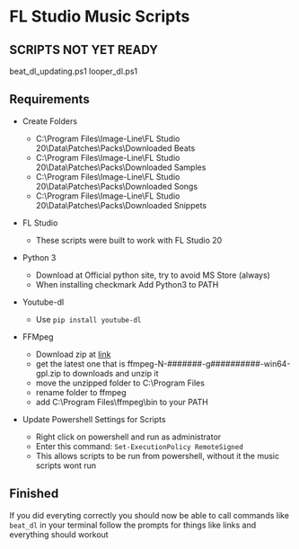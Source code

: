 # FL Studio Music Scripts

## SCRIPTS NOT YET READY
beat_dl_updating.ps1
looper_dl.ps1

## Requirements
* Create Folders
	- C:\Program Files\Image-Line\FL Studio 20\Data\Patches\Packs\Downloaded Beats
	- C:\Program Files\Image-Line\FL Studio 20\Data\Patches\Packs\Downloaded Samples
	- C:\Program Files\Image-Line\FL Studio 20\Data\Patches\Packs\Downloaded Songs
	- C:\Program Files\Image-Line\FL Studio 20\Data\Patches\Packs\Downloaded Snippets

* FL Studio
	- These scripts were built to work with FL Studio 20

* Python 3
	- Download at Official python site, try to avoid MS Store (always)
	- When installing checkmark Add Python3 to PATH

* Youtube-dl
	- Use `pip install youtube-dl`

* FFMpeg
	- Download zip at [link](https://github.com/BtbN/FFmpeg-Builds/releases)
	- get the latest one that is ffmpeg-N-#######-g##########-win64-gpl.zip to downloads and unzip it
	- move the unzipped folder to C:\Program Files
	- rename folder to ffmpeg
	- add C:\Program Files\ffmpeg\bin to your PATH

* Update Powershell Settings for Scripts
	- Right click on powershell and run as administrator
	- Enter this command: `Set-ExecutionPolicy RemoteSigned`
	- This allows scripts to be run from powershell, without it the music scripts wont run

## Finished
If you did everyting correctly you should now be able to call commands like `beat_dl` in your terminal
follow the prompts for things like links and everything should workout

